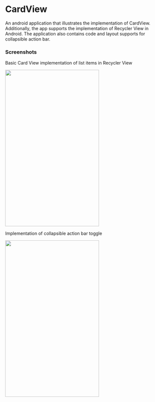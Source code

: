 # CardView
An android application that illustrates the implementation of CardView. 
Additionally, the app supports the implementation of Recycler View in Android.
The application also contains code and layout supports for collapsible action bar.

### Screenshots

Basic Card View implementation of list items in Recycler View

<img src="https://user-images.githubusercontent.com/26908195/37523704-c1b8bd8a-294d-11e8-8520-132a583d0cbc.png" width ="300" height = "500">

Implementation of collapsible action bar toggle

<img src="https://user-images.githubusercontent.com/26908195/37523560-56fe3182-294d-11e8-8d38-47fa6a81c118.png" width ="300" height = "500">
